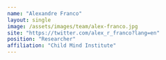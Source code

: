 ```yaml
---
name: "Alexandre Franco"
layout: single
image: /assets/images/team/alex-franco.jpg
site: "https://twitter.com/alex_r_franco?lang=en"
position: "Researcher"
affiliation: "Child Mind Institute"
---
```

